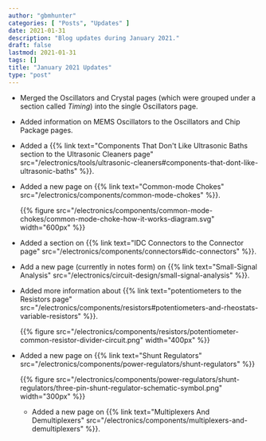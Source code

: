 ```yaml
---
author: "gbmhunter"
categories: [ "Posts", "Updates" ]
date: 2021-01-31
description: "Blog updates during January 2021."
draft: false
lastmod: 2021-01-31
tags: []
title: "January 2021 Updates"
type: "post"
---
```


* Merged the Oscillators and Crystal pages (which were grouped under a section called _Timing_) into the single Oscillators page.

* Added information on MEMS Oscillators to the Oscillators and Chip Package pages.

* Added a {{% link text="Components That Don't Like Ultrasonic Baths section to the Ultrasonic Cleaners page" src="/electronics/tools/ultrasonic-cleaners#components-that-dont-like-ultrasonic-baths" %}}.

* Added a new page on {{% link text="Common-mode Chokes" src="/electronics/components/common-mode-chokes" %}}.

  {{% figure src="/electronics/components/common-mode-chokes/common-mode-choke-how-it-works-diagram.svg" width="600px" %}}

* Added a section on {{% link text="IDC Connectors to the Connector page" src="/electronics/components/connectors#idc-connectors" %}}.

* Add a new page (currently in notes form) on {{% link text="Small-Signal Analysis" src="/electronics/circuit-design/small-signal-analysis" %}}.

* Added more information about {{% link text="potentiometers to the Resistors page" src="/electronics/components/resistors#potentiometers-and-rheostats-variable-resistors" %}}.

  {{% figure src="/electronics/components/resistors/potentiometer-common-resistor-divider-circuit.png" width="400px" %}}

* Added a new page on {{% link text="Shunt Regulators" src="/electronics/components/power-regulators/shunt-regulators" %}}

  {{% figure src="/electronics/components/power-regulators/shunt-regulators/three-pin-shunt-regulator-schematic-symbol.png" width="300px" %}}

  * Added a new page on {{% link text="Multiplexers And Demultiplexers" src="/electronics/components/multiplexers-and-demultiplexers" %}}.